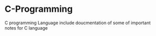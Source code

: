 # C-Programming
C programming Language
include doucmentation of some of important notes for C language 
